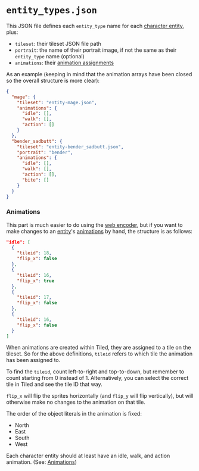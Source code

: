 # `entity_types.json`

This JSON file defines each `entity_type` name for each [character entity](../entities/character_entity), plus:

- `tileset`: their tileset JSON file path
- `portrait`: the name of their portrait image, if not the same as their `entity_type` name (optional)
- `animations`: their [animation assignments](../encoder/entity_management_system)

As an example (keeping in mind that the animation arrays have been closed so the overall structure is more clear):

```json
{
  "mage": {
    "tileset": "entity-mage.json",
    "animations": {
      "idle": [],
      "walk": [],
      "action": []
    }
  },
  "bender_sadbutt": {
    "tileset": "entity-bender_sadbutt.json",
    "portrait": "bender",
    "animations": {
      "idle": [],
      "walk": [],
      "action": [],
      "bite": []
    }
  }
}
```

### Animations

This part is much easier to do using the [web encoder](../encoder/web_encoder), but if you want to make changes to an [entity](../entities)'s [animations](../tilesets/animations) by hand, the structure is as follows:

```json
"idle": [
  {
    "tileid": 18,
    "flip_x": false
  },
  {
    "tileid": 16,
    "flip_x": true
  },
  {
    "tileid": 17,
    "flip_x": false
  },
  {
    "tileid": 16,
    "flip_x": false
  }
]
```

When animations are created within Tiled, they are assigned to a tile on the tileset. So for the above definitions, `tileid` refers to which tile the animation has been assigned to.

To find the `tileid`, count left-to-right and top-to-down, but remember to count starting from 0 instead of 1. Alternatively, you can select the correct tile in Tiled and see the tile ID that way.

`flip_x` will flip the sprites horizontally (and `flip_y` will flip vertically), but will otherwise make no changes to the animation on that tile.

The order of the object literals in the animation is fixed:

- North
- East
- South
- West

Each character entity should at least have an idle, walk, and action animation. (See: [Animations](../tilesets/animations))
